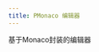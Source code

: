 ```yaml
---
title: PMonaco 编辑器
---
```


基于Monaco封装的编辑器

<!-- <loading/> -->
<common-showcode title="这是一个标题" description="这是一个描述">
  <p-monaco-index value="console.log('haha')"/>
  <template slot="codeText">
    <p-monaco-index value="console.log('代码')"/>
  </template>
</common-showcode>
<!-- 
```javascript
<p-monaco-index/>
``` -->
